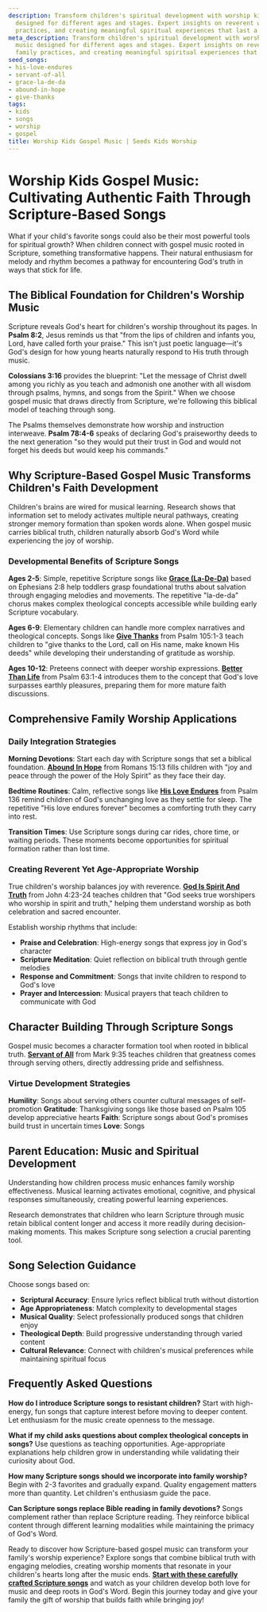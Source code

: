 ```yaml
---
description: Transform children's spiritual development with worship kids gospel music
  designed for different ages and stages. Expert insights on reverent worship, family
  practices, and creating meaningful spiritual experiences that last a lifetime.
meta_description: Transform children's spiritual development with worship kids gospel
  music designed for different ages and stages. Expert insights on reverent worship,
  family practices, and creating meaningful spiritual experiences that last a lifetime.
seed_songs:
- his-love-endures
- servant-of-all
- grace-la-de-da
- abound-in-hope
- give-thanks
tags:
- kids
- songs
- worship
- gospel
title: Worship Kids Gospel Music | Seeds Kids Worship
---
```

# Worship Kids Gospel Music: Cultivating Authentic Faith Through Scripture-Based Songs

What if your child's favorite songs could also be their most powerful tools for spiritual growth? When children connect with gospel music rooted in Scripture, something transformative happens. Their natural enthusiasm for melody and rhythm becomes a pathway for encountering God's truth in ways that stick for life.

## The Biblical Foundation for Children's Worship Music

Scripture reveals God's heart for children's worship throughout its pages. In **Psalm 8:2**, Jesus reminds us that "from the lips of children and infants you, Lord, have called forth your praise." This isn't just poetic language—it's God's design for how young hearts naturally respond to His truth through music.

**Colossians 3:16** provides the blueprint: "Let the message of Christ dwell among you richly as you teach and admonish one another with all wisdom through psalms, hymns, and songs from the Spirit." When we choose gospel music that draws directly from Scripture, we're following this biblical model of teaching through song.

The Psalms themselves demonstrate how worship and instruction interweave. **Psalm 78:4-6** speaks of declaring God's praiseworthy deeds to the next generation "so they would put their trust in God and would not forget his deeds but would keep his commands."

## Why Scripture-Based Gospel Music Transforms Children's Faith Development

Children's brains are wired for musical learning. Research shows that information set to melody activates multiple neural pathways, creating stronger memory formation than spoken words alone. When gospel music carries biblical truth, children naturally absorb God's Word while experiencing the joy of worship.

### Developmental Benefits of Scripture Songs

**Ages 2-5**: Simple, repetitive Scripture songs like **[Grace (La-De-Da)](https://seedskidsworship.com/product/grace-la-de-da-ephesians-28/)** based on Ephesians 2:8 help toddlers grasp foundational truths about salvation through engaging melodies and movements. The repetitive "la-de-da" chorus makes complex theological concepts accessible while building early Scripture vocabulary.

**Ages 6-9**: Elementary children can handle more complex narratives and theological concepts. Songs like **[Give Thanks](https://seedskidsworship.com/product/give-thanks-psalm-1051-3-2/)** from Psalm 105:1-3 teach children to "give thanks to the Lord, call on His name, make known His deeds" while developing their understanding of gratitude as worship.

**Ages 10-12**: Preteens connect with deeper worship expressions. **[Better Than Life](https://seedskidsworship.com/product/seeds-of-praise-vol-3/)** from Psalm 63:1-4 introduces them to the concept that God's love surpasses earthly pleasures, preparing them for more mature faith discussions.

## Comprehensive Family Worship Applications

### Daily Integration Strategies

**Morning Devotions**: Start each day with Scripture songs that set a biblical foundation. **[Abound In Hope](https://seedskidsworship.com/product/abound-in-hope-romans-1513/)** from Romans 15:13 fills children with "joy and peace through the power of the Holy Spirit" as they face their day.

**Bedtime Routines**: Calm, reflective songs like **[His Love Endures](https://seedskidsworship.com/product/his-love-endures-psalm-1361-6-26/)** from Psalm 136 remind children of God's unchanging love as they settle for sleep. The repetitive "His love endures forever" becomes a comforting truth they carry into rest.

**Transition Times**: Use Scripture songs during car rides, chore time, or waiting periods. These moments become opportunities for spiritual formation rather than lost time.

### Creating Reverent Yet Age-Appropriate Worship

True children's worship balances joy with reverence. **[God Is Spirit And Truth](https://seedskidsworship.com/product/god-is-spirit-and-truth-john-423-24-2/)** from John 4:23-24 teaches children that "God seeks true worshipers who worship in spirit and truth," helping them understand worship as both celebration and sacred encounter.

Establish worship rhythms that include:
- **Praise and Celebration**: High-energy songs that express joy in God's character
- **Scripture Meditation**: Quiet reflection on biblical truth through gentle melodies
- **Response and Commitment**: Songs that invite children to respond to God's love
- **Prayer and Intercession**: Musical prayers that teach children to communicate with God

## Character Building Through Scripture Songs

Gospel music becomes a character formation tool when rooted in biblical truth. **[Servant of All](https://seedskidsworship.com/product/servant-of-all-mark-935/)** from Mark 9:35 teaches children that greatness comes through serving others, directly addressing pride and selfishness.

### Virtue Development Strategies

**Humility**: Songs about serving others counter cultural messages of self-promotion
**Gratitude**: Thanksgiving songs like those based on Psalm 105 develop appreciative hearts
**Faith**: Scripture songs about God's promises build trust in uncertain times
**Love**: Songs

## Parent Education: Music and Spiritual Development

Understanding how children process music enhances family worship effectiveness. Musical learning activates emotional, cognitive, and physical responses simultaneously, creating powerful learning experiences.

Research demonstrates that children who learn Scripture through music retain biblical content longer and access it more readily during decision-making moments. This makes Scripture song selection a crucial parenting tool.

## Song Selection Guidance

Choose songs based on:
- **Scriptural Accuracy**: Ensure lyrics reflect biblical truth without distortion
- **Age Appropriateness**: Match complexity to developmental stages
- **Musical Quality**: Select professionally produced songs that children enjoy
- **Theological Depth**: Build progressive understanding through varied content
- **Cultural Relevance**: Connect with children's musical preferences while maintaining spiritual focus

## Frequently Asked Questions

**How do I introduce Scripture songs to resistant children?**
Start with high-energy, fun songs that capture interest before moving to deeper content. Let enthusiasm for the music create openness to the message.

**What if my child asks questions about complex theological concepts in songs?**
Use questions as teaching opportunities. Age-appropriate explanations help children grow in understanding while validating their curiosity about God.

**How many Scripture songs should we incorporate into family worship?**
Begin with 2-3 favorites and gradually expand. Quality engagement matters more than quantity. Let children's enthusiasm guide the pace.

**Can Scripture songs replace Bible reading in family devotions?**
Songs complement rather than replace Scripture reading. They reinforce biblical content through different learning modalities while maintaining the primacy of God's Word.

Ready to discover how Scripture-based gospel music can transform your family's worship experience? Explore songs that combine biblical truth with engaging melodies, creating worship moments that resonate in your children's hearts long after the music ends. **[Start with these carefully crafted Scripture songs](https://seedskidsworship.com/)** and watch as your children develop both love for music and deep roots in God's Word. Begin this journey today and give your family the gift of worship that builds faith while bringing joy!

<script type="application/ld+json">
{
  "@context": "https://schema.org",
  "@type": "Article",
  "headline": "Worship Kids Gospel Music",
  "author": {
    "@type": "Organization",
    "name": "Seeds Kids Worship"
  },
  "publisher": {
    "@type": "Organization",
    "name": "Seeds Kids Worship",
    "logo": {
      "@type": "ImageObject",
      "url": "https://seedskidsworship.com/logo.png"
    }
  },
  "datePublished": "2025-09-08T13:51:04.666775",
  "dateModified": "2025-09-08T13:51:04.666803",
  "description": "Transform children's spiritual development with worship kids gospel music designed for different ages and stages. Expert insights on reverent worship, family pr",
  "mainEntityOfPage": {
    "@type": "WebPage",
    "@id": "https://seedskidsworship.com/activities/worship-kids-gospel-music/"
  }
}
</script>

<script type="application/ld+json">
{
  "@context": "https://schema.org",
  "@type": "Product",
  "name": "His Love Endures",
  "description": "Thanksgiving song declaring that God's love endures forever from Psalm 136:1-6, 26",
  "url": "https://seedskidsworship.com/product/his-love-endures-psalm-1361-6-26/",
  "brand": {
    "@type": "Brand",
    "name": "Seeds Kids Worship"
  },
  "category": "Children's Christian Music",
  "album": "Seeds of Praise"
}
</script>

<script type="application/ld+json">
{
  "@context": "https://schema.org",
  "@type": "Product",
  "name": "Servant of All",
  "description": "A song about serving others and being great through humility",
  "url": "https://seedskidsworship.com/product/servant-of-all-mark-935/",
  "brand": {
    "@type": "Brand",
    "name": "Seeds Kids Worship"
  },
  "category": "Children's Christian Music",
  "album": "The Power of Encouragement"
}
</script>

<script type="application/ld+json">
{
  "@context": "https://schema.org",
  "@type": "Product",
  "name": "Grace (La-De-Da)",
  "description": "Joyful song teaching children about salvation by grace through faith from Ephesians 2:8",
  "url": "https://seedskidsworship.com/product/grace-la-de-da-ephesians-28/",
  "brand": {
    "@type": "Brand",
    "name": "Seeds Kids Worship"
  },
  "category": "Children's Christian Music",
  "album": "Seeds of Faith"
}
